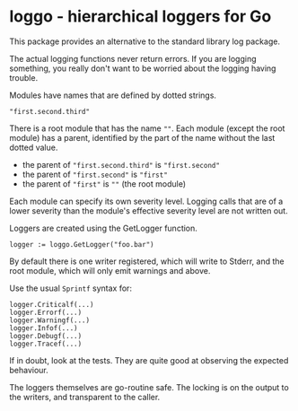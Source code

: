 loggo - hierarchical loggers for Go
===================================

This package provides an alternative to the standard library log package.

The actual logging functions never return errors.  If you are logging
something, you really don't want to be worried about the logging
having trouble.

Modules have names that are defined by dotted strings.
```
"first.second.third"
```

There is a root module that has the name `""`.  Each module
(except the root module) has a parent, identified by the part of
the name without the last dotted value.
* the parent of `"first.second.third"` is `"first.second"`
* the parent of `"first.second"` is `"first"`
* the parent of `"first"` is `""` (the root module)

Each module can specify its own severity level.  Logging calls that are of
a lower severity than the module's effective severity level are not written
out.

Loggers are created using the GetLogger function.
```
logger := loggo.GetLogger("foo.bar")
```

By default there is one writer registered, which will write to Stderr,
and the root module, which will only emit warnings and above.

Use the usual `Sprintf` syntax for:
```
logger.Criticalf(...)
logger.Errorf(...)
logger.Warningf(...)
logger.Infof(...)
logger.Debugf(...)
logger.Tracef(...)
```

If in doubt, look at the tests. They are quite good at observing the expected behaviour.

The loggers themselves are go-routine safe.  The locking is on the output to the writers, and transparent to the caller.
